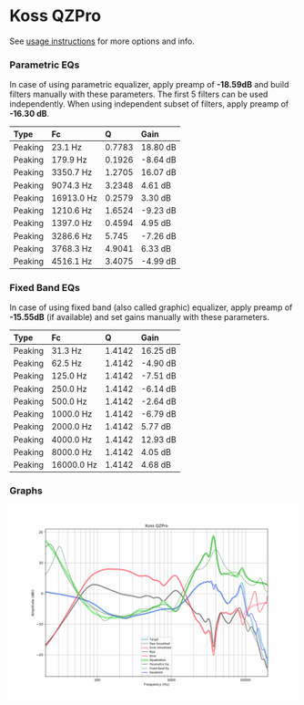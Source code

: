 # Koss QZPro
See [usage instructions](https://github.com/jaakkopasanen/AutoEq#usage) for more options and info.

### Parametric EQs
In case of using parametric equalizer, apply preamp of **-18.59dB** and build filters manually
with these parameters. The first 5 filters can be used independently.
When using independent subset of filters, apply preamp of **-16.30 dB**.

| Type    | Fc         |      Q | Gain     |
|:--------|:-----------|:-------|:---------|
| Peaking | 23.1 Hz    | 0.7783 | 18.80 dB |
| Peaking | 179.9 Hz   | 0.1926 | -8.64 dB |
| Peaking | 3350.7 Hz  | 1.2705 | 16.07 dB |
| Peaking | 9074.3 Hz  | 3.2348 | 4.61 dB  |
| Peaking | 16913.0 Hz | 0.2579 | 3.30 dB  |
| Peaking | 1210.6 Hz  | 1.6524 | -9.23 dB |
| Peaking | 1397.0 Hz  | 0.4594 | 4.95 dB  |
| Peaking | 3286.6 Hz  | 5.745  | -7.26 dB |
| Peaking | 3768.3 Hz  | 4.9041 | 6.33 dB  |
| Peaking | 4516.1 Hz  | 3.4075 | -4.99 dB |

### Fixed Band EQs
In case of using fixed band (also called graphic) equalizer, apply preamp of **-15.55dB**
(if available) and set gains manually with these parameters.

| Type    | Fc         |      Q | Gain     |
|:--------|:-----------|:-------|:---------|
| Peaking | 31.3 Hz    | 1.4142 | 16.25 dB |
| Peaking | 62.5 Hz    | 1.4142 | -4.90 dB |
| Peaking | 125.0 Hz   | 1.4142 | -7.51 dB |
| Peaking | 250.0 Hz   | 1.4142 | -6.14 dB |
| Peaking | 500.0 Hz   | 1.4142 | -2.64 dB |
| Peaking | 1000.0 Hz  | 1.4142 | -6.79 dB |
| Peaking | 2000.0 Hz  | 1.4142 | 5.77 dB  |
| Peaking | 4000.0 Hz  | 1.4142 | 12.93 dB |
| Peaking | 8000.0 Hz  | 1.4142 | 4.05 dB  |
| Peaking | 16000.0 Hz | 1.4142 | 4.68 dB  |

### Graphs
![](./Koss%20QZPro.png)